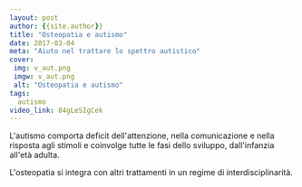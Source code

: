 ```yaml
---
layout: post
author: {{site.author}}
title: "Osteopatia e autismo"
date: 2017-03-04
meta: "Aiuto nel trattare lo spettro autistico"
cover:
 img: v_aut.png
 imgw: v_aut.png
 alt: "Osteopatia e autismo"
tags:
  autismo
video_link: 84gLeSIgCek
---
```

L'autismo comporta deficit dell'attenzione, nella comunicazione e nella risposta agli stimoli e coinvolge tutte le fasi dello sviluppo, dall'infanzia all'età adulta.

L'osteopatia si integra con altri trattamenti in un regime di interdisciplinarità.
